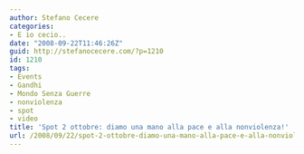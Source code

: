 ```yaml
---
author: Stefano Cecere
categories:
- E io cecio..
date: "2008-09-22T11:46:26Z"
guid: http://stefanocecere.com/?p=1210
id: 1210
tags:
- Events
- Gandhi
- Mondo Senza Guerre
- nonviolenza
- spot
- video
title: 'Spot 2 ottobre: diamo una mano alla pace e alla nonviolenza!'
url: /2008/09/22/spot-2-ottobre-diamo-una-mano-alla-pace-e-alla-nonviolenza/
---
```


